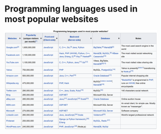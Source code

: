 # Programming languages used in most popular websites

![Programming languages used in most popular websites (from wikipedia)](pics/WebsitesProgrammingLanguages.png)

